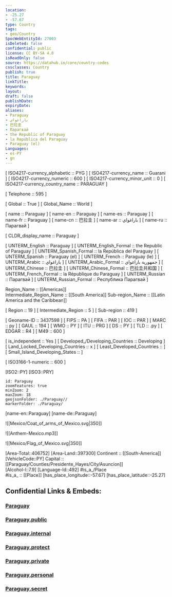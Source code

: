 ```yaml
---
location:
- -25.27
- -57.67
type: Country
tags:
- geo/Country
SpocWebEntityId: 27003
isDeleted: false
confidential: public
license: CC BY-SA 4.0
isReadOnly: false
source: https://datahub.io/core/country-codes
cssclasses: Country
publish: true
title: Paraguay
linkTitle: 
keywords: 
layout: 
draft: false
publishDate: 
expiryDate: 
aliases:
- Paraguay
- باراغواي
- 巴拉圭
- Парагвай
- the Republic of Paraguay
- la República del Paraguay
- Paraguay (el)
Languages:
- es-PY
- gn
---
```



[	ISO4217-currency_alphabetic	 :: PYG ] 
[	ISO4217-currency_name	 :: Guarani ] 
[	ISO4217-currency_numeric	 :: 600 ] 
[	ISO4217-currency_minor_unit	 :: 0 ] 
[	ISO4217-currency_country_name	 :: PARAGUAY ] 

[	Telephone	 :: 595 ] 

[	Global	 :: True ] 
[	Global_Name	 :: World ] 

[	name	 :: Paraguay ] 
[	name-en	 :: Paraguay ] 
[	name-es	 :: Paraguay ] 
[	name-fr	 :: Paraguay ] 
[	name-cn	 :: 巴拉圭 ] 
[	name-ar	 :: باراغواي ] 
[	name-ru	 :: Парагвай ] 

[	CLDR_display_name	 :: Paraguay ] 

[	UNTERM_English	 :: Paraguay ] 
[	UNTERM_English_Formal	 :: the Republic of Paraguay ] 
[	UNTERM_Spanish_Formal	 :: la República del Paraguay ] 
[	UNTERM_Spanish	 :: Paraguay (el) ] 
[	UNTERM_French	 :: Paraguay (le) ] 
[	UNTERM_Arabic	 :: باراغواي ] 
[	UNTERM_Arabic_Formal	 :: جمهورية باراغواي ] 
[	UNTERM_Chinese	 :: 巴拉圭 ] 
[	UNTERM_Chinese_Formal	 :: 巴拉圭共和国 ] 
[	UNTERM_French_Formal	 :: la République du Paraguay ] 
[	UNTERM_Russian	 :: Парагвай ] 
[	UNTERM_Russian_Formal	 :: Республика Парагвай ] 

Region_Name ::  [[Americas]]  
Intermediate_Region_Name ::  [[South America]] 
Sub-region_Name ::  [[Latin America and the Caribbean]] 

[	Region	 :: 19 ] 
[	Intermediate_Region	 :: 5 ] 
[	Sub-region	 :: 419 ] 

[	Geoname-ID	 :: 3437598 ] 
[	FIPS	 :: PA ] 
[	FIFA	 :: PAR ] 
[	IOC	 :: PAR ] 
[	MARC	 :: py ] 
[	GAUL	 :: 194 ] 
[	WMO	 :: PY ] 
[	ITU	 :: PRG ] 
[	DS	 :: PY ] 
[	TLD	 :: .py ] 
[	EDGAR	 :: R4 ] 
[	M49	 :: 600 ] 

[	is_independent	 :: Yes ] 
[	Developed_/Developing_Countries	 :: Developing ] 
[	Land_Locked_Developing_Countries	 :: x ] 
[	Least_Developed_Countries	 ::  ] 
[	Small_Island_Developing_States	 ::  ] 

[	ISO3166-1-numeric	 :: 600 ] 



[ISO2::PY] 
[ISO3::PRY] 
```leaflet
id: Paraguay
zoomFeatures: true 
minZoom: 2 
maxZoom: 18
geojsonFolder: ./Paraguay//
markerFolder: ./Paraguay/
```

[name-en::Paraguay] 
[name-de::Paraguay] 

![[Mexico/Coat_of_arms_of_Mexico.svg|350]] 

![[Anthem-Mexico.mp3]] 

![[Mexico/Flag_of_Mexico.svg|350]] 

[Area-Total::406752] 
[Area-Land::397300] 
Continent :: [[South-America]]  
[VehicleCode::PY] 
Capital :: [[Paraguay/Counties/Presidente_Hayes/City/Asuncion]]  
[Alcohol-l::7.9] 
[Language-Id::492] 
#is_a_/Place  
#is_a_ :: [[Place]] 
[has_place_longitude::-57.67] 
[has_place_latitude::-25.27] 


## Confidential Links & Embeds: 

### [Paraguay](/_Standards/Earth/Continent/America~South/Paraguay/Paraguay.md) 

### [Paraguay.public](/_public/Earth/Continent/America~South/Paraguay/Paraguay.public.md) 

### [Paraguay.internal](/_internal/Earth/Continent/America~South/Paraguay/Paraguay.internal.md) 

### [Paraguay.protect](/_protect/Earth/Continent/America~South/Paraguay/Paraguay.protect.md) 

### [Paraguay.private](/_private/Earth/Continent/America~South/Paraguay/Paraguay.private.md) 

### [Paraguay.personal](/_personal/Earth/Continent/America~South/Paraguay/Paraguay.personal.md) 

### [Paraguay.secret](/_secret/Earth/Continent/America~South/Paraguay/Paraguay.secret.md)

